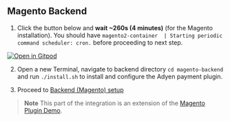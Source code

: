 ## Magento Backend

1. Click the button below and **wait ~260s (4 minutes)** (for the Magento installation). You should have `magento2-container  | Starting periodic command scheduler: cron.` before proceeding to next step.


[![Open in Gitpod](https://gitpod.io/button/open-in-gitpod.svg)](https://gitpod.io/#https://github.com/adyen-examples/magento-headless-demo/tree/develop/magento-backend)


2. Open a new Terminal, navigate to backend directory `cd magento-backend` and run `./install.sh` to install and configure the Adyen payment plugin.

3. Proceed to [Backend (Magento) setup](https://github.com/adyen-examples/magento-headless-demo/tree/develop#backend-magento-setup) 

> __Note__ This part of the integration is an extension of the [Magento Plugin Demo](https://github.com/adyen-examples/adyen-magento-plugin-demo). 